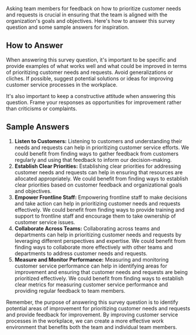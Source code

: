 

Asking team members for feedback on how to prioritize customer needs and requests is crucial in ensuring that the team is aligned with the organization's goals and objectives. Here's how to answer this survey question and some sample answers for inspiration.

How to Answer
-------------

When answering this survey question, it's important to be specific and provide examples of what works well and what could be improved in terms of prioritizing customer needs and requests. Avoid generalizations or cliches. If possible, suggest potential solutions or ideas for improving customer service processes in the workplace.

It's also important to keep a constructive attitude when answering this question. Frame your responses as opportunities for improvement rather than criticisms or complaints.

Sample Answers
--------------

1. **Listen to Customers:** Listening to customers and understanding their needs and requests can help in prioritizing customer service efforts. We could benefit from finding ways to gather feedback from customers regularly and using that feedback to inform our decision-making.
2. **Establish Clear Priorities:** Establishing clear priorities for addressing customer needs and requests can help in ensuring that resources are allocated appropriately. We could benefit from finding ways to establish clear priorities based on customer feedback and organizational goals and objectives.
3. **Empower Frontline Staff:** Empowering frontline staff to make decisions and take action can help in prioritizing customer needs and requests effectively. We could benefit from finding ways to provide training and support to frontline staff and encourage them to take ownership of customer service issues.
4. **Collaborate Across Teams:** Collaborating across teams and departments can help in prioritizing customer needs and requests by leveraging different perspectives and expertise. We could benefit from finding ways to collaborate more effectively with other teams and departments to address customer needs and requests.
5. **Measure and Monitor Performance:** Measuring and monitoring customer service performance can help in identifying areas for improvement and ensuring that customer needs and requests are being prioritized effectively. We could benefit from finding ways to establish clear metrics for measuring customer service performance and providing regular feedback to team members.

Remember, the purpose of answering this survey question is to identify potential areas of improvement for prioritizing customer needs and requests and provide feedback for improvement. By improving customer service processes in the workplace, we can create a more effective work environment that benefits both the team and individual team members.
